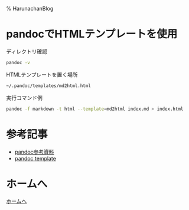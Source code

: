 % HarunachanBlog

# pandocでHTMLテンプレートを使用

ディレクトリ確認

```sh
pandoc -v
```

HTMLテンプレートを置く場所

```sh
~/.pandoc/templates/md2html.html
```
実行コマンド例

```sh
pandoc -f markdown -t html --template=md2html index.md > index.html
```

# 参考記事

- [pandoc参考資料](https://qiita.com/cawpea/items/cea1243e106ababd15e7)
- [pandoc template](https://github.com/cawpea/md2html-template-for-pandoc)

# ホームへ

[ホームへ](https://harunachan.com)

